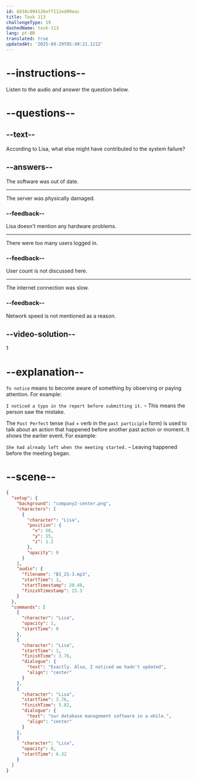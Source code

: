 ```yaml
---
id: 6838c094126eff112ed09eac
title: Task 113
challengeType: 19
dashedName: task-113
lang: pt-BR
translated: true
updatedAt: '2025-09-29T05:49:21.121Z'
---
```


<!-- (Audio) Lisa: Exactly. Also, I noticed we hadn't updated our database management software in a while. -->

# --instructions--

Listen to the audio and answer the question below.

# --questions--

## --text--

According to Lisa, what else might have contributed to the system failure?

## --answers--

The software was out of date.

---

The server was physically damaged.

### --feedback--

Lisa doesn't mention any hardware problems.

---

There were too many users logged in.

### --feedback--

User count is not discussed here.

---

The internet connection was slow.

### --feedback--

Network speed is not mentioned as a reason.

## --video-solution--

1

# --explanation--

`To notice` means to become aware of something by observing or paying attention. For example:

`I noticed a typo in the report before submitting it.` – This means the person saw the mistake.

The `Past Perfect` tense (`had` + verb in the `past participle` form) is used to talk about an action that happened before another past action or moment. It shows the earlier event. For example:

`She had already left when the meeting started.` – Leaving happened before the meeting began.

# --scene--

```json
{
  "setup": {
    "background": "company2-center.png",
    "characters": [
      {
        "character": "Lisa",
        "position": {
          "x": 50,
          "y": 15,
          "z": 1.2
        },
        "opacity": 0
      }
    ],
    "audio": {
      "filename": "B1_21-3.mp3",
      "startTime": 1,
      "startTimestamp": 20.48,
      "finishTimestamp": 25.3
    }
  },
  "commands": [
    {
      "character": "Lisa",
      "opacity": 1,
      "startTime": 0
    },
    {
      "character": "Lisa",
      "startTime": 1,
      "finishTime": 3.76,
      "dialogue": {
        "text": "Exactly. Also, I noticed we hadn't updated",
        "align": "center"
      }
    },
    {
      "character": "Lisa",
      "startTime": 3.76,
      "finishTime": 5.82,
      "dialogue": {
        "text": "our database management software in a while.",
        "align": "center"
      }
    },
    {
      "character": "Lisa",
      "opacity": 0,
      "startTime": 6.32
    }
  ]
}
```
